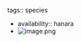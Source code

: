 tags:: species

- availability:: hanara
- ![image.png](https://peach-geographical-bat-397.mypinata.cloud/ipfs/QmVDfW8rWFa5Gxn9Zgr49KGrvzh92s6oioc18md2eyVnmv)